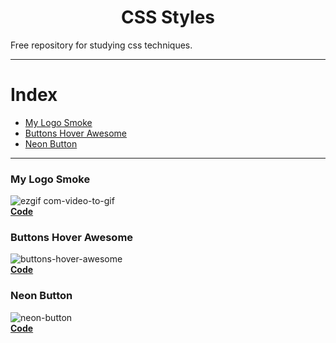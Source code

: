 <h1 align="center">
  CSS Styles
</h1>

Free repository for studying css techniques.

---
# Index

- [My Logo Smoke](#my-logo-smoke)
- [Buttons Hover Awesome](#buttons-hover-awesome)
- [Neon Button](#neon-button)
---

### My Logo Smoke

![ezgif com-video-to-gif](https://user-images.githubusercontent.com/38081852/65581701-4e91c880-df52-11e9-896e-3a0426cd90ab.gif)
<br>**[Code](./src/my-logo-smoke/)**

### Buttons Hover Awesome

![buttons-hover-awesome](https://user-images.githubusercontent.com/38081852/77186870-54f09f80-6ab2-11ea-8353-c815b02bbcbb.gif)<br>**[Code](./src/buttons-hover-awesome/)**

### Neon Button

![neon-button](https://user-images.githubusercontent.com/38081852/77209538-44a1ea00-6add-11ea-80d9-02c1a93f76d5.gif)
<br>**[Code](./src/neon-button/)**